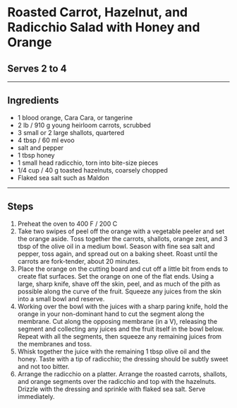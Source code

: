 # Roasted Carrot, Hazelnut, and Radicchio Salad with Honey and Orange

## Serves 2 to 4

---

## Ingredients

* 1 blood orange, Cara Cara, or tangerine
* 2 lb / 910 g young heirloom carrots, scrubbed
* 3 small or 2 large shallots, quartered
* 4 tbsp / 60 ml evoo
* salt and pepper
* 1 tbsp honey
* 1 small head radicchio, torn into bite-size pieces
* 1/4 cup / 40 g toasted hazelnuts, coarsely chopped
* Flaked sea salt such as Maldon

---

## Steps

1.  Preheat the oven to 400 F / 200 C
2.  Take two swipes of peel off the orange with a vegetable peeler and set the orange aside. Toss together the carrots, shallots, orange zest, and 3 tbsp of the olive oil in a medium bowl. Season with fine sea salt and pepper, toss again, and spread out on a baking sheet. Roast until the carrots are fork-tender, about 20 minutes.
3.  Place the orange on the cutting board and cut off a little bit from ends to create flat surfaces. Set the orange on one of the flat ends. Using a large, sharp knife, shave off the skin, peel, and as much of the pith as possible along the curve of the fruit. Squeeze any juices from the skin into a small bowl and reserve.
4.  Working over the bowl with the juices with a sharp paring knife, hold the orange in your non-dominant hand to cut the segment along the membrane. Cut along the opposing membrane (in a V), releasing the segment and collecting any juices and the fruit itself in the bowl below. Repeat with all the segments, then squeeze any remaining juices from the membranes and toss.
5.  Whisk together the juice with the remaining 1 tbsp olive oil and the honey. Taste with a tip of radicchio; the dressing should be subtly sweet and not too bitter.
6.  Arrange the radicchio on a platter. Arrange the roasted carrots, shallots, and orange segments over the radicchio and top with the hazelnuts. Drizzle with the dressing and sprinkle with flaked sea salt. Serve immediately.